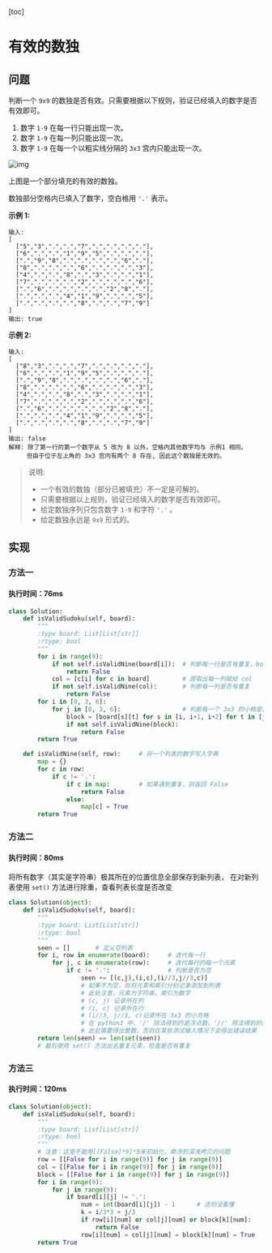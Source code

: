 [toc]
# 有效的数独

## 问题

判断一个 `9x9` 的数独是否有效。只需要根据以下规则，验证已经填入的数字是否有效即可。

1. 数字 `1-9` 在每一行只能出现一次。
2. 数字 `1-9` 在每一列只能出现一次。
3. 数字 `1-9` 在每一个以粗实线分隔的 `3x3` 宫内只能出现一次。

![img](https://upload.wikimedia.org/wikipedia/commons/thumb/f/ff/Sudoku-by-L2G-20050714.svg/250px-Sudoku-by-L2G-20050714.svg.png)

上图是一个部分填充的有效的数独。

数独部分空格内已填入了数字，空白格用 `'.'` 表示。

**示例 1:**

```
输入:
[
  ["5","3",".",".","7",".",".",".","."],
  ["6",".",".","1","9","5",".",".","."],
  [".","9","8",".",".",".",".","6","."],
  ["8",".",".",".","6",".",".",".","3"],
  ["4",".",".","8",".","3",".",".","1"],
  ["7",".",".",".","2",".",".",".","6"],
  [".","6",".",".",".",".","2","8","."],
  [".",".",".","4","1","9",".",".","5"],
  [".",".",".",".","8",".",".","7","9"]
]
输出: true
```
**示例 2:**

```
输入:
[
  ["8","3",".",".","7",".",".",".","."],
  ["6",".",".","1","9","5",".",".","."],
  [".","9","8",".",".",".",".","6","."],
  ["8",".",".",".","6",".",".",".","3"],
  ["4",".",".","8",".","3",".",".","1"],
  ["7",".",".",".","2",".",".",".","6"],
  [".","6",".",".",".",".","2","8","."],
  [".",".",".","4","1","9",".",".","5"],
  [".",".",".",".","8",".",".","7","9"]
]
输出: false
解释: 除了第一行的第一个数字从 5 改为 8 以外，空格内其他数字均与 示例1 相同。
     但由于位于左上角的 3x3 宫内有两个 8 存在, 因此这个数独是无效的。
```

> 说明:
> - 一个有效的数独（部分已被填充）不一定是可解的。
> - 只需要根据以上规则，验证已经填入的数字是否有效即可。
> - 给定数独序列只包含数字 `1-9` 和字符 `'.'` 。
> - 给定数独永远是 `9x9` 形式的。


## 实现

### 方法一
#### 执行时间：76ms

```python
class Solution:
    def isValidSudoku(self, board):
        """
        :type board: List[List[str]]
        :rtype: bool
        """
        for i in range(9):
            if not self.isValidNine(board[i]):  # 判断每一行是否有重复，board[i]:每一行
                return False
            col = [c[i] for c in board]         # 提取出每一列赋给 col
            if not self.isValidNine(col):       # 判断每一列是否有重复
                return False
        for i in [0, 3, 6]:
            for j in [0, 3, 6]:                 # 判断每一个 3x3 的小格是否有重复
                block = [board[s][t] for s in [i, i+1, i+2] for t in [j, j+1, j+2]]
                if not self.isValidNine(block):
                    return False
        return True

    def isValidNine(self, row):     # 将一个列表的数字写入字典
        map = {}
        for c in row:
            if c != '.':
                if c in map:        # 如果遇到重复，则返回 False
                    return False
                else:
                    map[c] = True
        return True
```

### 方法二
#### 执行时间：80ms
将所有数字（其实是字符串）极其所在的位置信息全部保存到新列表，
在对新列表使用 `set()` 方法进行除重，查看列表长度是否改变

```python
class Solution(object):
    def isValidSudoku(self, board):
        """
        :type board: List[List[str]]
        :rtype: bool
        """
        seen = []       # 定义空列表
        for i, row in enumerate(board):     # 迭代每一行
            for j, c in enumerate(row):     # 迭代每行的每一个元素
                if c != '.':                # 判断是否为空
                    seen += [(c,j),(i,c),(i//3,j//3,c)]     
                    # 如果不为空，则将元素和索引分别记录添加到列表
                    # 此处注意，元素为字符串，索引为数字
                    # (c, j) 记录所在列
                    # (i, c) 记录所在行
                    # (i//3, j//3, c)记录所在 3x3 的小方格
                    # 在 python3 中，'/' 除法得到的是浮点数，'//' 除法得到的是整数
                    # 此处需要得出整数，否则在某些测试输入情况下会得出错误结果
        return len(seen) == len(set(seen))
        # 最后使用 set() 方法出去重复元素，检查是否有重复
```

### 方法三
#### 执行时间：120ms


```python
class Solution(object):
    def isValidSudoku(self, board):
        """
        :type board: List[List[str]]
        :rtype: bool
        """
        # 注意：这里不能用[[False]*9]*9来初始化，牵涉到深浅拷贝的问题
        row = [[False for i in range(9)] for j in range(9)]
        col = [[False for i in range(9)] for j in range(9)]
        block = [[False for i in range(9)] for j in range(9)]
        for i in range(9):
            for j in range(9):
                if board[i][j] != '.':
                    num = int(board[i][j]) - 1      # 这句没看懂
                    k = i/3*3 + j/3
                    if row[i][num] or col[j][num] or block[k][num]:
                        return False
                    row[i][num] = col[j][num] = block[k][num] = True
        return True
```
